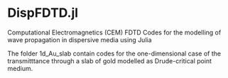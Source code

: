 # DispFDTD.jl
Computational Electromagnetics (CEM) FDTD Codes for the modelling of wave propagation in dispersive media using Julia

The folder 1d_Au_slab contain codes for the one-dimensional case of the transmitttance through a slab of gold modelled as Drude-critical point medium.
